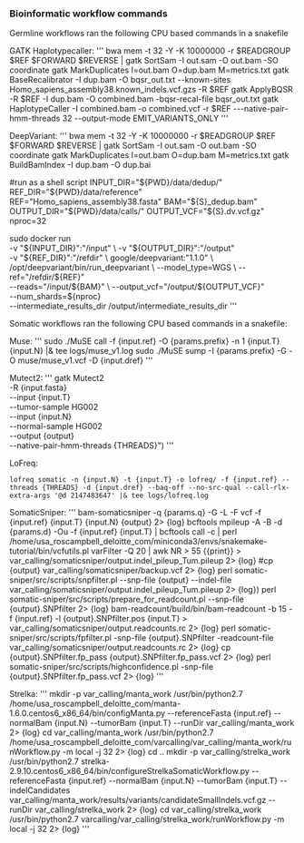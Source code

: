 ### Bioinformatic workflow commands
Germline workflows ran the following CPU based commands in a snakefile 

GATK Haplotypecaller:
'''
bwa mem -t 32 -Y -K 10000000 -r $READGROUP $REF $FORWARD $REVERSE | gatk SortSam -I out.sam -O out.bam -SO coordinate
gatk MarkDuplicates I=out.bam O=dup.bam M=metrics.txt
gatk BaseRecalibrator -I dup.bam -O bqsr_out.txt --known-sites Homo_sapiens_assembly38.known_indels.vcf.gzs -R $REF
gatk ApplyBQSR -R $REF -I dup.bam -O combined.bam -bqsr-recal-file bqsr_out.txt
gatk HaplotypeCaller -I combined.bam -o combined.vcf -r $REF ---native-pair-hmm-threads 32 --output-mode EMIT_VARIANTS_ONLY
'''

DeepVariant:
'''
bwa mem -t 32 -Y -K 10000000 -r $READGROUP $REF $FORWARD $REVERSE | gatk SortSam -I out.sam -O out.bam -SO coordinate
gatk MarkDuplicates I=out.bam O=dup.bam M=metrics.txt
gatk BuildBamIndex -I dup.bam -O dup.bai

#run as a shell script
INPUT_DIR="${PWD}/data/dedup/"
REF_DIR="${PWD}/data/reference"
REF="Homo_sapiens_assembly38.fasta"
BAM="${S}_dedup.bam"
OUTPUT_DIR="${PWD}/data/calls/"
OUTPUT_VCF="${S}.dv.vcf.gz"
nproc=32

sudo docker run \
    -v "${INPUT_DIR}":"/input" \
    -v "${OUTPUT_DIR}":"/output" \
    -v "${REF_DIR}":"/refdir" \
    google/deepvariant:"1.1.0"  \
    /opt/deepvariant/bin/run_deepvariant \
    --model_type=WGS \
    --ref="/refdir/${REF}" \
    --reads="/input/${BAM}" \
    --output_vcf="/output/${OUTPUT_VCF}" \
    --num_shards=${nproc} \
    --intermediate_results_dir /output/intermediate_results_dir
'''

Somatic workflows ran the following CPU based commands in a snakefile:
 
Muse:
'''
sudo ./MuSE call -f {input.ref} -O {params.prefix} -n 1 {input.T} {input.N} |& tee logs/muse_v1.log
sudo ./MuSE sump -I {params.prefix} -G -O muse/muse_v1.vcf -D {input.dref}
'''

Mutect2:
'''
gatk Mutect2 \
-R {input.fasta} \
--input {input.T} \
--tumor-sample HG002  \
--input {input.N} \
--normal-sample HG002 \
--output {output} \
--native-pair-hmm-threads {THREADS}")
'''

LoFreq:

`lofreq somatic -n {input.N} -t {input.T} -o lofreq/ -f {input.ref} --threads {THREADS} -d {input.dref} --baq-off --no-src-qual --call-rlx-extra-args '@d 2147483647' |& tee logs/lofreq.log`

SomaticSniper:
'''
bam-somaticsniper -q {params.q} -G -L -F vcf -f {input.ref} {input.T} {input.N} {output} 2> {log}
bcftools mpileup -A -B -d {params.d} -Ou -f {input.ref} {input.T} | bcftools call -c | perl /home/usa_roscampbell_deloitte_com/miniconda3/envs/snakemake-tutorial/bin/vcfutils.pl varFilter -Q 20 | awk NR > 55 {{print}} > var_calling/somaticsniper/output.indel_pileup_Tum.pileup 2> {log}
#cp {output} var_calling/somaticsniper/backup.vcf 2> {log}
perl somatic-sniper/src/scripts/snpfilter.pl --snp-file {output} --indel-file var_calling/somaticsniper/output.indel_pileup_Tum.pileup 2> {log})
perl somatic-sniper/src/scripts/prepare_for_readcount.pl --snp-file {output}.SNPfilter 2> {log}
bam-readcount/build/bin/bam-readcount -b 15 -f {input.ref} -l {output}.SNPfilter.pos {input.T} > var_calling/somaticsniper/output.readcounts.rc 2> {log}
perl somatic-sniper/src/scripts/fpfilter.pl -snp-file {output}.SNPfilter -readcount-file var_calling/somaticsniper/output.readcounts.rc 2> {log}
cp {output}.SNPfilter.fp_pass {output}.SNPfilter.fp_pass.vcf 2> {log}
perl somatic-sniper/src/scripts/highconfidence.pl -snp-file {output}.SNPfilter.fp_pass.vcf 2> {log}
'''

Strelka:
'''
mkdir -p var_calling/manta_work
/usr/bin/python2.7 /home/usa_roscampbell_deloitte_com/manta-1.6.0.centos6_x86_64/bin/configManta.py --referenceFasta {input.ref} --normalBam {input.N} --tumorBam {input.T} --runDir var_calling/manta_work 2> {log}
cd var_calling/manta_work
/usr/bin/python2.7 /home/usa_roscampbell_deloitte_com/varcalling/var_calling/manta_work/runWorkflow.py -m local -j 32 2> {log}
cd ..
mkdir -p var_calling/strelka_work
/usr/bin/python2.7 strelka-2.9.10.centos6_x86_64/bin/configureStrelkaSomaticWorkflow.py --referenceFasta {input.ref} --normalBam {input.N} --tumorBam {input.T} --indelCandidates var_calling/manta_work/results/variants/candidateSmallIndels.vcf.gz --runDir var_calling/strelka_work 2> {log}
cd var_calling/strelka_work
/usr/bin/python2.7 varcalling/var_calling/strelka_work/runWorkflow.py -m local -j 32 2> {log}
'''